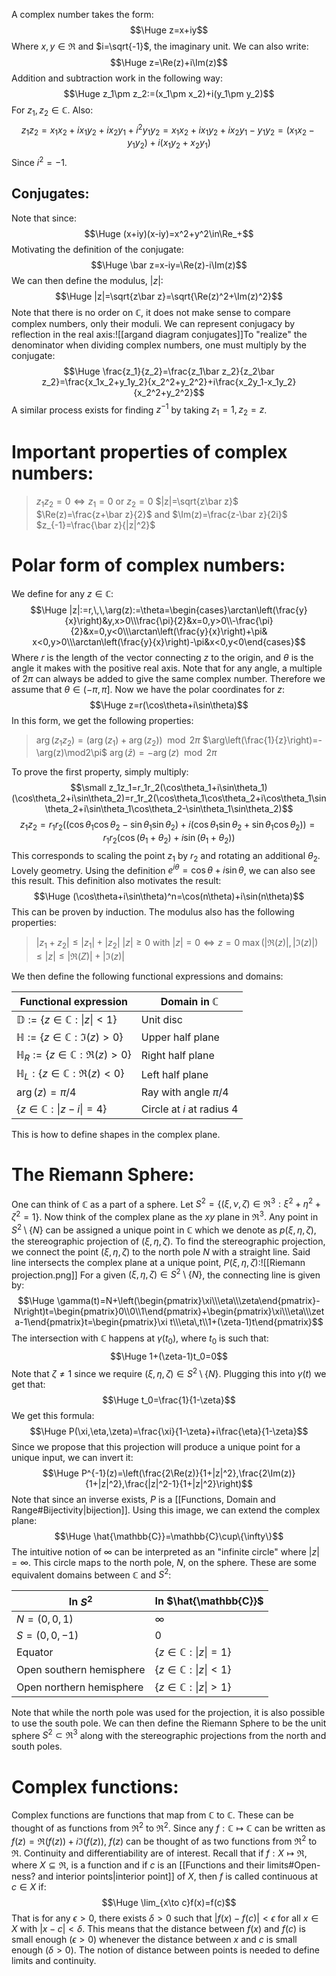 A complex number takes the form:$$\Huge z=x+iy$$Where $x,y\in\Re$ and $i=\sqrt{-1}$, the imaginary unit. We can also write:$$\Huge z=\Re(z)+i\Im(z)$$Addition and subtraction work in the following way:$$\Huge z_1\pm z_2:=(x_1\pm x_2)+i(y_1\pm y_2)$$For $z_1,z_2\in \mathbb{C}$. Also:$$z_1z_2=x_1x_2+ix_1y_2+ix_2y_1+i^2y_1y_2=x_1x_2+ix_1y_2+ix_2y_1-y_1y_2=(x_1x_2-y_1y_2)+i(x_1y_2+x_2y_1)$$Since $i^2=-1$.

## Conjugates:

Note that since:$$\Huge (x+iy)(x-iy)=x^2+y^2\in\Re_+$$Motivating the definition of the conjugate:$$\Huge \bar z=x-iy=\Re(z)-i\Im(z)$$We can then define the modulus, $|z|$:$$\Huge |z|=\sqrt{z\bar z}=\sqrt{\Re(z)^2+\Im(z)^2}$$Note that there is no order on $\mathbb{C}$, it does not make sense to compare complex numbers, only their moduli. We can represent conjugacy by reflection in the real axis:![[argand diagram conjugates]]To "realize" the denominator when dividing complex numbers, one must multiply by the conjugate:$$\Huge \frac{z_1}{z_2}=\frac{z_1\bar z_2}{z_2\bar z_2}=\frac{x_1x_2+y_1y_2}{x_2^2+y_2^2}+i\frac{x_2y_1-x_1y_2}{x_2^2+y_2^2}$$A similar process exists for finding $z^{-1}$ by taking $z_1=1,z_2=z$.

# Important properties of complex numbers:

> $z_1z_2=0\iff z_1=0$ or $z_2=0$
> $|z|=\sqrt{z\bar z}$
> $\Re(z)=\frac{z+\bar z}{2}$ and $\Im(z)=\frac{z-\bar z}{2i}$
> $z_{-1}=\frac{\bar z}{|z|^2}$

# Polar form of complex numbers:

We define for any $z\in \mathbb{C}$:$$\Huge |z|:=r,\,\,\arg(z):=\theta=\begin{cases}\arctan\left(\frac{y}{x}\right)&y,x>0\\\frac{\pi}{2}&x=0,y>0\\-\frac{\pi}{2}&x=0,y<0\\\arctan\left(\frac{y}{x}\right)+\pi& x<0,y>0\\\arctan\left(\frac{y}{x}\right)-\pi&x<0,y<0\end{cases}$$Where $r$ is the length of the vector connecting $z$ to the origin, and $\theta$ is the angle it makes with the positive real axis. Note that for any angle, a multiple of $2\pi$ can always be added to give the same complex number. Therefore we assume that $\theta\in(-\pi,\pi]$. Now we have the polar coordinates for $z$:$$\Huge z=r(\cos\theta+i\sin\theta)$$In this form, we get the following properties:
> $\arg(z_1z_2)=(\arg(z_1)+\arg(z_2))\mod 2\pi$
> $\arg\left(\frac{1}{z}\right)=-\arg(z)\mod2\pi$
> $\arg(\bar z)=-\arg(z)\mod2\pi$

To prove the first property, simply multiply:$$\small z_1z_1=r_1r_2(\cos\theta_1+i\sin\theta_1)(\cos\theta_2+i\sin\theta_2)=r_1r_2(\cos\theta_1\cos\theta_2+i\cos\theta_1\sin\theta_2+i\sin\theta_1\cos\theta_2-\sin\theta_1\sin\theta_2)$$$$ z_1z_2=r_1r_2((\cos\theta_1\cos\theta_2-\sin\theta_1\sin\theta_2)+i(\cos\theta_1\sin\theta_2+\sin\theta_1\cos\theta_2))=r_1r_2(\cos(\theta_1+\theta_2)+i\sin(\theta_1+\theta_2))$$This corresponds to scaling the point $z_1$ by $r_2$ and rotating an additional $\theta_2$. Lovely geometry. Using the definition $e^{i\theta}=\cos\theta+i\sin\theta$, we can also see this result. This definition also motivates the result:$$\Huge (\cos\theta+i\sin\theta)^n=\cos(n\theta)+i\sin(n\theta)$$This can be proven by induction. The modulus also has the following properties:
> $|z_1+z_2|\leq|z_1|+|z_2|$
> $|z|\geq0$ with $|z|=0\iff z=0$
> $\max(|\Re(z)|,|\Im(z)|)\leq|z|\leq|\Re(Z)|+|\Im(z)|$

We then define the following functional expressions and domains:

| Functional expression                        | Domain in $\mathbb{C}$      |
| -------------------------------------------- | --------------------------- |
| $\mathbb{D}:=\{z\in \mathbb{C}:\|z\|<1\}$    | Unit disc                   |
| $\mathbb{H}:=\{z\in \mathbb{C}:\Im(z)>0\}$   | Upper half plane            |
| $\mathbb{H}_R:=\{z\in \mathbb{C}:\Re(z)>0\}$ | Right half plane            |
| $\mathbb{H}_L:\{z\in \mathbb{C}:\Re(z)<0\}$  | Left half plane             |
| $\arg(z)=\pi/4$                              | Ray with angle $\pi/4$      |
| $\{z\in \mathbb{C}:\|z-i\|=4\}$              | Circle at $i$ at radius $4$ |
This is how to define shapes in the complex plane.

# The Riemann Sphere:

One can think of $\mathbb{C}$ as a part of a sphere. Let $S^2=\{(\xi,\nu,\zeta)\in\Re^3:\xi^2+\eta^2+\zeta^2=1\}$. Now think of the complex plane as the $xy$ plane in $\Re^3$. Any point in $S^2\setminus\{N\}$ can be assigned a unique point in $\mathbb{C}$ which we denote as $p(\xi,\eta,\zeta)$, the stereographic projection of $(\xi,\eta,\zeta)$. To find the stereographic projection, we connect the point $(\xi,\eta,\zeta)$ to the north pole $N$ with a straight line. Said line intersects the complex plane at a unique point, $P(\xi,\eta,\zeta)$:![[Riemann projection.png]]
For a given $(\xi,\eta,\zeta)\in S^2\setminus\{N\}$, the connecting line is given by:$$\Huge \gamma(t)=N+\left(\begin{pmatrix}\xi\\\eta\\\zeta\end{pmatrix}-N\right)t=\begin{pmatrix}0\\0\\1\end{pmatrix}+\begin{pmatrix}\xi\\\eta\\\zeta-1\end{pmatrix}t=\begin{pmatrix}\xi t\\\eta\,t\\1+(\zeta-1)t\end{pmatrix}$$The intersection with $\mathbb{C}$ happens at $\gamma(t_0)$, where $t_0$ is such that:$$\Huge 1+(\zeta-1)t_0=0$$Note that $\zeta\neq1$ since we require $(\xi,\eta,\zeta)\in S^2\setminus\{N\}$. Plugging this into $\gamma(t)$ we get that:$$\Huge t_0=\frac{1}{1-\zeta}$$We get this formula:$$\Huge P(\xi,\eta,\zeta)=\frac{\xi}{1-\zeta}+i\frac{\eta}{1-\zeta}$$Since we propose that this projection will produce a unique point for a unique input, we can invert it:$$\Huge P^{-1}(z)=\left(\frac{2\Re(z)}{1+|z|^2},\frac{2\Im(z)}{1+|z|^2},\frac{|z|^2-1}{1+|z|^2}\right)$$Note that since an inverse exists, $P$ is a [[Functions, Domain and Range#Bijectivity|bijection]]. Using this image, we can extend the complex plane:$$\Huge \hat{\mathbb{C}}=\mathbb{C}\cup\{\infty\}$$The intuitive notion of $\infty$ can be interpreted as an "infinite circle" where $|z|=\infty$. This circle maps to the north pole, $N$, on the sphere. These are some equivalent domains between $\mathbb{C}$ and $S^2$:

| In $S^2$                 | In $\hat{\mathbb{C}}$         |
| ------------------------ | ----------------------------- |
| $N=(0,0,1)$              | $\infty$                      |
| $S=(0,0,-1)$             | $0$                           |
| Equator                  | $\{z\in \mathbb{C}:\|z\|=1\}$ |
| Open southern hemisphere | $\{z\in \mathbb{C}:\|z\|<1\}$ |
| Open northern hemisphere | $\{z\in \mathbb{C}:\|z\|>1\}$ |
Note that while the north pole was used for the projection, it is also possible to use the south pole. We can then define the Riemann Sphere to be the unit sphere $S^2\subset\Re^3$ along with the stereographic projections from the north and south poles.

# Complex functions:

Complex functions are functions that map from $\mathbb{C}$ to $\mathbb{C}$. These can be thought of as functions from $\Re^2$ to $\Re^2$. Since any $f:\mathbb{C}\mapsto \mathbb{C}$ can be written as $f(z)=\Re(f(z))+i\Im(f(z))$, $f(z)$ can be thought of as two functions from $\Re^2$ to $\Re$. Continuity and differentiability are of interest. Recall that if $f:X\mapsto\Re$, where $X\subseteq\Re$, is a function and if $c$ is an [[Functions and their limits#Open-ness? and interior points|interior point]] of $X$, then $f$ is called continuous at $c\in X$ if:$$\Huge \lim_{x\to c}f(x)=f(c)$$That is for any $\epsilon>0$, there exists $\delta>0$ such that $|f(x)-f(c)|<\epsilon$ for all $x\in X$ with $|x-c|<\delta$. This means that the distance between $f(x)$ and $f(c)$ is small enough ($\epsilon>0$) whenever the distance between $x$ and $c$ is small enough ($\delta>0$). The notion of distance between points is needed to define limits and continuity.